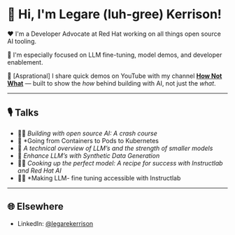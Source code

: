# 👋 Hi, I'm Legare (luh-gree) Kerrison!

❤️ I'm a Developer Advocate at Red Hat working on all things open source AI tooling.

🧪 I'm especially focused on LLM fine-tuning, model demos, and developer enablement.

🤞 [Asprational] I share quick demos on YouTube with my channel **[How Not What](https://www.youtube.com/@hownotwhat)** — built to show the _how_ behind building with AI, not just the _what_.

---

## 🎙️ Talks
- 👷‍♀️ *Building with open source AI: A crash course*
- 🫛 *Going from Containers to Pods to Kubernetes
- 💪 *A technical overview of LLM’s and the strength of smaller models*
- 🥸 *Enhance LLM’s with Synthetic Data Generation*
- 👩‍🍳 *Cooking up the perfect model: A recipe for success with Instructlab and Red Hat AI*
- 👩‍🦯 *Making LLM- fine tuning accessible with Instructlab

---

## 🌐 Elsewhere
- LinkedIn: [@legarekerrison](https://linkedin.com/in/legarekerrison)
